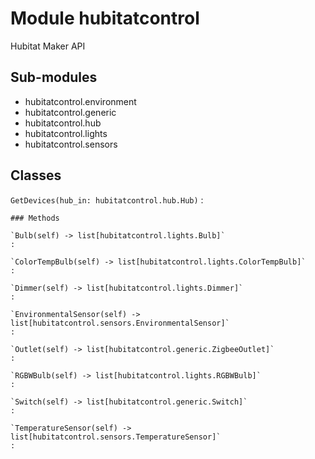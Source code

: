Module hubitatcontrol
=====================
Hubitat Maker API

Sub-modules
-----------
* hubitatcontrol.environment
* hubitatcontrol.generic
* hubitatcontrol.hub
* hubitatcontrol.lights
* hubitatcontrol.sensors

Classes
-------

`GetDevices(hub_in: hubitatcontrol.hub.Hub)`
:   

    ### Methods

    `Bulb(self) ‑> list[hubitatcontrol.lights.Bulb]`
    :

    `ColorTempBulb(self) ‑> list[hubitatcontrol.lights.ColorTempBulb]`
    :

    `Dimmer(self) ‑> list[hubitatcontrol.lights.Dimmer]`
    :

    `EnvironmentalSensor(self) ‑> list[hubitatcontrol.sensors.EnvironmentalSensor]`
    :

    `Outlet(self) ‑> list[hubitatcontrol.generic.ZigbeeOutlet]`
    :

    `RGBWBulb(self) ‑> list[hubitatcontrol.lights.RGBWBulb]`
    :

    `Switch(self) ‑> list[hubitatcontrol.generic.Switch]`
    :

    `TemperatureSensor(self) ‑> list[hubitatcontrol.sensors.TemperatureSensor]`
    :